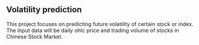 ## Volatility prediction
This project focuses on predicting future volatility of certain stock or index.
The input data will be daily ohlc price and trading volume of stocks in Chinese Stock Market.

 